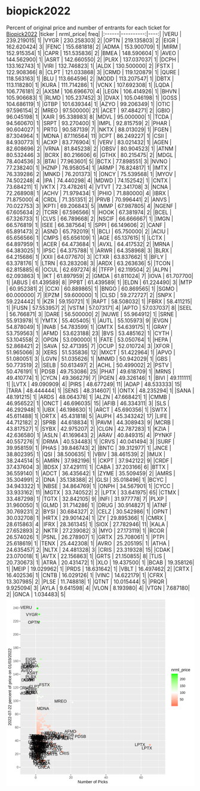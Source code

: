 # biopick2022
Percent of original price and number of entrants for each ticket for [Biopick2022](https://twitter.com/hashtag/Biopick2022)
|ticker | nrml_price| freq|
|:------|----------:|----:|
|VERU   | 239.219015|    1|
|VYGR   | 230.258303|    2|
|OPTN   | 219.135803|    2|
|EIGR   | 162.620424|    3|
|FENC   | 155.681818|    2|
|ADMA   | 153.900709|    1|
|MIRM   | 152.915354|    1|
|CAPR   | 151.535836|    2|
|BMEA   | 148.590604|    1|
|AVEO   | 144.562900|    1|
|ASRT   | 142.660550|    2|
|PLRX   | 137.037037|    1|
|DCPH   | 133.162743|    1|
|VIRI   | 132.746823|    1|
|ALDX   | 130.500000|    2|
|FSTX   | 122.908366|    8|
|CLPT   | 121.033868|    3|
|CRMD   | 119.120879|    1|
|QURE   | 118.563163|    1|
|BLU    | 113.664596|    2|
|MODD   | 113.207547|    1|
|DBTX   | 113.118280|    1|
|KURA   | 111.714286|    1|
|VCNX   | 107.692308|    1|
|LQDA   | 106.776181|    2|
|AXSM   | 106.696670|    4|
|LEGN   | 106.414926|    1|
|BHVN   | 105.906683|    1|
|RLMD   | 105.237452|    3|
|DVAX   | 105.046198|    1|
|GOSS   | 104.686119|    1|
|GTBP   | 101.639344|    1|
|AZYO   |  99.206349|    1|
|OTIC   |  97.596154|    2|
|MREO   |  97.500000|   21|
|ACET   |  97.484271|    2|
|GBIO   |  96.045198|    1|
|XAIR   |  95.338983|    8|
|MDVL   |  95.000000|    1|
|TCDA   |  94.560670|    1|
|SRPT   |  93.270400|    1|
|IMPL   |  92.815759|    2|
|PHAR   |  90.604027|    1|
|PRTG   |  90.587139|    7|
|NKTX   |  88.013029|    1|
|FGEN   |  87.304964|    1|
|MDNA   |  87.116564|   11|
|ICPT   |  86.249227|    1|
|CSII   |  84.930773|    1|
|ACXP   |  83.776904|    1|
|VERV   |  83.021432|    1|
|AGEN   |  82.608696|    2|
|VRNA   |  81.845238|    2|
|OBSV   |  80.904523|    1|
|ATNM   |  80.532446|    3|
|BCRX   |  80.216606|    6|
|GTHX   |  80.215475|    2|
|MDGL   |  78.404536|    3|
|BTAI   |  77.963601|    5|
|BCTX   |  77.898551|    3|
|NVNO   |  77.238240|    1|
|HZNP   |  76.958054|    1|
|ARMP   |  76.824817|    1|
|IMTX   |  76.339286|    2|
|MNKD   |  76.201373|    1|
|ONCY   |  75.539568|    1|
|MYOV   |  74.502248|    4|
|IPA    |  74.440298|    4|
|MDWD   |  74.152542|    1|
|CNTX   |  73.684211|    1|
|VKTX   |  73.478261|    4|
|VTVT   |  72.341708|    3|
|NCNA   |  72.268908|    1|
|ACHV   |  71.979434|    1|
|PHIO   |  71.880000|    4|
|IBRX   |  71.875000|    4|
|CRDL   |  71.351351|    2|
|PRVB   |  70.996441|    2|
|ANVS   |  70.022753|    3|
|KPTI   |  69.206843|    5|
|IMMP   |  67.987805|    4|
|NGENF  |  67.605634|    2|
|TCRR   |  67.596566|    1|
|HOOK   |  67.381974|    2|
|BCEL   |  67.326733|    1|
|CLVS   |  66.789668|    2|
|NSCIF  |  66.666667|    1|
|IMGN   |  66.576819|    1|
|ISEE   |  66.387564|    1|
|SPPI   |  66.149606|    2|
|CANF   |  65.891473|    2|
|ASND   |  65.792019|    1|
|BCLI   |  65.750000|    2|
|ACIU   |  65.656566|    1|
|CMPS   |  65.656109|    1|
|AGE    |  65.137615|    1|
|LCTX   |  64.897959|    1|
|ACER   |  64.473684|    1|
|AVXL   |  64.417532|    2|
|MRNA   |  64.383025|    1|
|IPSC   |  64.375788|    1|
|ARWR   |  64.358968|    3|
|BLRX   |  64.215686|    1|
|XXII   |  64.077670|    3|
|CTXR   |  63.837662|    1|
|BFLY   |  63.378176|    1|
|LTRN   |  63.283208|    3|
|ARDX   |  63.263636|    5|
|TCON   |  62.815885|    6|
|OCUL   |  62.697274|    8|
|TFFP   |  62.119504|    2|
|ALPN   |  62.093863|    1|
|IKT    |  61.897959|    2|
|GMDA   |  61.811024|    7|
|IOVA   |  61.707700|    1|
|ABUS   |  61.439589|    8|
|PPBT   |  61.439589|    1|
|ELDN   |  61.224490|    3|
|MTP    |  60.952381|    2|
|CCXI   |  60.889865|    1|
|BNGO   |  60.869565|    1|
|SGMO   |  60.000000|    7|
|EPZM   |  59.600000|    1|
|CLSD   |  59.272727|    2|
|SNPX   |  59.224442|    1|
|KZR    |  59.150721|    1|
|RAPT   |  58.508032|    1|
|FBRX   |  58.411215|    1|
|FUSN   |  57.553957|    2|
|VSTM   |  57.073171|    4|
|APTO   |  57.037037|    8|
|SEEL   |  56.766871|    3|
|DARE   |  56.500000|    2|
|NUWE   |  55.964912|    1|
|SRNE   |  55.913978|    1|
|YMTX   |  55.405405|    1|
|AUTL   |  55.105973|    9|
|EVGN   |  54.878049|    1|
|INAB   |  54.783599|    1|
|GMTX   |  54.639175|    1|
|GRAY   |  53.759563|    1|
|AFMD   |  53.623188|   23|
|BVS    |  53.485162|    1|
|CYTH   |  53.104558|    2|
|OPGN   |  53.090000|    1|
|FATE   |  53.050764|    1|
|HEPA   |  52.868421|    2|
|SAVA   |  52.471395|    7|
|OCUP   |  52.010724|    3|
|XFOR   |  51.965066|    3|
|XERS   |  51.535836|   12|
|MXCT   |  51.422964|    1|
|APVO   |  51.080051|    3|
|LGVN   |  51.035626|    1|
|MNMD   |  50.942029|    1|
|GBS    |  50.773519|    2|
|SELB   |  50.613497|    2|
|ACHL   |  50.499002|    2|
|PSTV   |  50.476191|    1|
|PDSB   |  49.753086|   25|
|PHAT   |  49.618709|    1|
|MRNS   |  49.410774|    1|
|CYCN   |  49.366279|    7|
|PGEN   |  49.326146|    1|
|BIVI   |  49.111111|    1|
|LVTX   |  49.090909|    4|
|PIRS   |  48.677249|   11|
|ADAP   |  48.533333|   15|
|TARA   |  48.444444|    1|
|SENS   |  48.314607|    1|
|ONTX   |  48.235294|    1|
|SANA   |  48.191215|    1|
|ARDS   |  48.064378|    1|
|ALZN   |  47.668421|    1|
|CMMB   |  46.956522|    1|
|ONCT   |  46.696035|   15|
|AFIB   |  46.334311|    3|
|SLS    |  46.292948|    1|
|UBX    |  46.198630|    1|
|ARCT   |  45.690356|    1|
|SWTX   |  45.611488|    1|
|ORTX   |  45.431818|    5|
|AUPH   |  45.343242|   17|
|LIFE   |  44.712182|    2|
|SPRB   |  44.618834|    1|
|PAVM   |  44.308943|    9|
|MCRB   |  43.817527|    1|
|SYBX   |  42.975207|    2|
|CLGN   |  42.787283|    1|
|KZIA   |  42.636580|    1|
|ASLN   |  41.169643|    2|
|ARAV   |  40.849315|    4|
|PYNKF  |  40.557276|    1|
|DRMA   |  40.534483|    1|
|CRVS   |  40.041494|    3|
|SURF   |  39.958159|    1|
|PHAS   |  39.846743|    2|
|BNTC   |  39.312977|    1|
|JNCE   |  38.802395|    1|
|QSI    |  38.500635|    1|
|VBIV   |  38.461539|    2|
|IMUX   |  38.244514|    5|
|AMRN   |  37.982196|    1|
|CKPT   |  37.942122|    9|
|CRDF   |  37.437604|    3|
|BDSX   |  37.429111|    1|
|CABA   |  37.203166|    6|
|BTTX   |  36.559140|    1|
|ADCT   |  36.435642|    1|
|ZYME   |  35.509459|    2|
|AMRS   |  35.304991|    2|
|DNA    |  35.138388|    2|
|GLSI   |  35.018496|    1|
|BCYC   |  34.943322|    1|
|NBSE   |  34.864769|    1|
|ONPH   |  34.567901|    1|
|CYCC   |  33.933162|   11|
|MGTX   |  33.740522|    2|
|LPTX   |  33.641975|   65|
|CTMX   |  33.487298|    1|
|TGTX   |  32.842105|    9|
|INFI   |  31.977778|    7|
|PLXP   |  31.960050|    1|
|GLMD   |  31.714286|    1|
|DRUG   |  30.914827|    1|
|ATNF   |  30.769231|    2|
|BYSI   |  30.684327|    2|
|CELZ   |  30.542986|    1|
|OPNT   |  30.032708|    1|
|HRTX   |  29.901424|    1|
|ZY     |  29.895366|    1|
|CMRX   |  28.615863|    4|
|IFRX   |  28.361345|    1|
|SIOX   |  27.782946|   11|
|KALA   |  27.652893|    2|
|NKTR   |  27.239082|    3|
|MYO    |  27.173119|    1|
|RCOR   |  26.574026|    1|
|PSNL   |  26.278907|    1|
|GRTX   |  25.708061|    1|
|PTPI   |  25.618619|    1|
|TENX   |  25.442308|    1|
|AVRO   |  25.205195|    1|
|ATHA   |  24.635457|    2|
|NLTX   |  24.481328|    3|
|CRIS   |  23.319328|   15|
|CDAK   |  23.070018|    1|
|AVTX   |  22.156863|    1|
|GRTS   |  21.150855|    8|
|TLIS   |  20.730673|    1|
|ATRA   |  20.431472|    1|
|XLO    |  19.437500|    1|
|BCAB   |  19.358126|    1|
|MEIP   |  19.029962|    1|
|PRDS   |  18.631642|    1|
|VBLT   |  16.497462|    2|
|CRTX   |  16.402536|    1|
|CNTB   |  16.029126|    1|
|VINC   |  14.622179|    1|
|CFRX   |  13.307985|    2|
|PLSE   |  11.748818|    1|
|QTNT   |  10.015444|    5|
|PRQR   |   9.925094|    3|
|AYLA   |   9.641598|    4|
|VLON   |   8.193980|    4|
|VTGN   |   7.687180|    2|
|GNCA   |   1.034483|    5|
![retvspicks](biopicks.png?raw=true)
